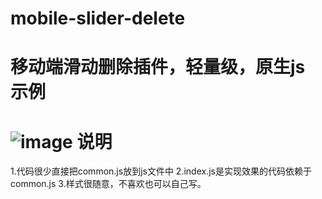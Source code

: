 # mobile-slider-delete
移动端滑动删除插件，轻量级，原生js
示例
===
![image](https://github.com/forlove655/mobile-slider-delete/blob/master/imgs/1.png)
说明
===
1.代码很少直接把common.js放到js文件中
2.index.js是实现效果的代码依赖于common.js
3.样式很随意，不喜欢也可以自己写。
